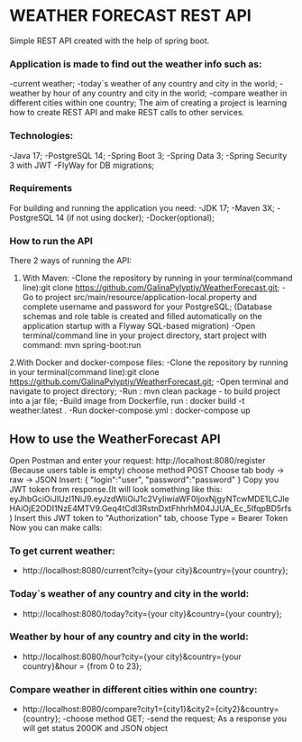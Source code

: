 # WEATHER FORECAST REST API
Simple REST API created with the help of  spring boot.

### Application is made to find out the weather info such as: 
-current weather;
-today`s weather of any country and city in the world;
-weather by hour of any country and city in the world;
-compare weather in different cities within one country;
The aim of creating a project is learning how to create REST API and  make REST calls to other services.

### Technologies:
-Java 17;
-PostgreSQL 14;
-Spring Boot 3;
-Spring Data 3;
-Spring Security 3 with JWT
-FlyWay for DB migrations;

### Requirements
For building and running the application you need:
-JDK 17;
-Maven 3X;
-PostgreSQL 14 (if not using docker);
-Docker(optional);

### How to run the API
There 2 ways of running the API:
1. With Maven:
-Clone the repository by running in your terminal(command line):git clone https://github.com/GalinaPylyptiy/WeatherForecast.git;
-Go to project src/main/resource/application-local.property and complete username and password for your PostgreSQL;
(Database schemas and role table is created and filled automatically on the application startup with a Flyway SQL-based migration)
-Open terminal/command line in your project directory, start project with command: mvn spring-boot:run 

2.With Docker and docker-compose files:
-Clone the repository by running in your terminal(command line):git clone https://github.com/GalinaPylyptiy/WeatherForecast.git;
-Open terminal and navigate to project directory;
-Run : mvn clean package - to build project into a jar file;
-Build image from Dockerfile, run : docker build -t weather:latest .
-Run docker-compose.yml : docker-compose up

## How to use the WeatherForecast API
Open Postman and enter your request:
http://localhost:8080/register (Because users table is empty)
choose method  POST
Choose tab body -> raw -> JSON
Insert:
{
    "login":"user",
    "password":"password"
}
Copy you JWT token from response.(It will look something like this: eyJhbGciOiJIUzI1NiJ9.eyJzdWIiOiJ1c2VyIiwiaWF0IjoxNjgyNTcwMDE1LCJleHAiOjE2ODI1NzE4MTV9.Geq4tCdl3RstnDxtFhhrhM04JJUA_Ec_5IfqpBD5rfs)
Insert this JWT token to "Authorization" tab, choose Type = Bearer Token
Now you can make calls:
### To get current weather:
- http://localhost:8080/current?city={your city}&country={your country};
### Today`s weather of any country and city in the world:
- http://localhost:8080/today?city={your city}&country={your country};
### Weather by hour of any country and city in the world:
- http://localhost:8080/hour?city={your city}&country={your country}&hour = {from 0 to 23};
### Compare weather in different cities within one country:
- http://localhost:8080/compare?city1={city1}&city2={city2}&country={country};
-choose method  GET;
-send the request;
As a response you will get status 200OK and JSON object



